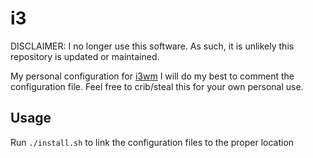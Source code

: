 # i3

DISCLAIMER: I no longer use this software. As such, it is unlikely this repository is updated or maintained.

My personal configuration for [i3wm](https://i3wm.org/)
I will do my best to comment the configuration file. Feel free to crib/steal this for your own personal use.

## Usage

Run `./install.sh` to link the configuration files to the proper location
